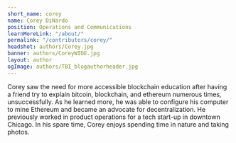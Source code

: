 ```yaml
---
short_name: corey
name: Corey DiNardo
position: Operations and Communications
learnMoreLink: "/about/"
permalink: "/contributors/corey/"
headshot: authors/Corey.jpg
banner: authors/CoreyWIDE.jpg
layout: author
ogImage: authors/TBI_blogauthorheader.jpg
---
```

Corey saw the need for more accessible blockchain education after having a friend try to explain bitcoin, blockchain, and ethereum numerous times, unsuccessfully. As he learned more, he was able to configure his computer to mine Ethereum and became an advocate for decentralization. He previously worked in product operations for a tech start-up in downtown Chicago. In his spare time, Corey enjoys spending time in nature and taking photos.
